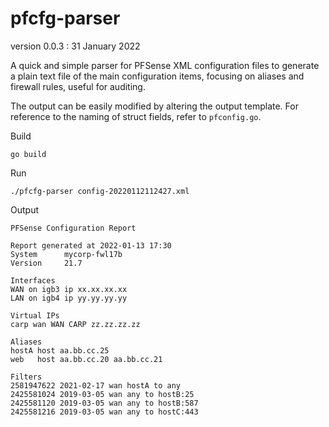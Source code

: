 # pfcfg-parser

version 0.0.3 : 31 January 2022

A quick and simple parser for PFSense XML configuration files to
generate a plain text file of the main configuration items, focusing on
aliases and firewall rules, useful for auditing.

The output can be easily modified by altering the output template. For
reference to the naming of struct fields, refer to `pfconfig.go`.

Build

    go build

Run

    ./pfcfg-parser config-20220112112427.xml

Output

    PFSense Configuration Report

    Report generated at 2022-01-13 17:30
    System      mycorp-fwl17b
    Version     21.7

    Interfaces
    WAN on igb3 ip xx.xx.xx.xx
    LAN on igb4 ip yy.yy.yy.yy

    Virtual IPs
    carp wan WAN CARP zz.zz.zz.zz

    Aliases
    hostA host aa.bb.cc.25
    web   host aa.bb.cc.20 aa.bb.cc.21

    Filters
    2581947622 2021-02-17 wan hostA to any
    2425581024 2019-03-05 wan any to hostB:25
    2425581120 2019-03-05 wan any to hostB:587
    2425581216 2019-03-05 wan any to hostC:443

